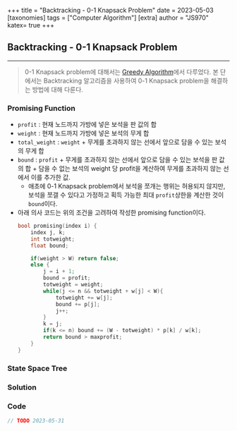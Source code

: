 +++
title = "Backtracking - 0-1 Knapsack Problem"
date = 2023-05-03
[taxonomies]
tags = ["Computer Algorithm"]
[extra]
author = "JS970"
katex= true
+++
## Backtracking - 0-1 Knapsack Problem
---
> 0-1 Knapsack problem에 대해서는 [Greedy Algorithm](https://js970.github.io/greedy-algorithm/)에서 다루었다. 본 단에서는  Backtracking 알고리즘을 사용하여 0-1 Knapsack problem을 해결하는 방법에 대해 다룬다.

### Promising Function
- `profit` : 현재 노드까지 가방에 넣은 보석을 판 값의 합
- `weight` : 현재 노드까지 가방에 넣은 보석의 무게 합
- `total_weight` : `weight` + 무게를 초과하지 않는 선에서 앞으로 담을 수 있는 보석의 무게 합
- `bound` : `profit` + 무게를 초과하지 않는 선에서 앞으로 담을 수 있는 보석을 판 값의 합 + 담을 수 없는 보석의 weight 당 profit을 계산하여 무게를 초과하지 않는 선에서 이를 추가한 값.
	- 애초에 0-1 Knapsack problem에서 보석을 쪼개는 행위는 허용되지 않지만, 보석을 쪼갤 수 있다고 가정하고 획득 가능한 최대 `profit`상한을 계산한 것이 `bound`이다.
- 아래 의사 코드는 위의 조건을 고려하여 작성한 promising function이다.
	```C++
	bool promising(index i) {
		index j, k;
		int totweight;
		float bound;

		if(weight > W) return false;
		else {
			j = i + 1;
			bound = profit;
			totweight = weight;
			while(j <= n && totweight + w[j] < W){
				totweight += w[j];
				bound += p[j];
				j++;
			}
			k = j;
			if(k <= n) bound += (W - totweight) * p[k] / w[k];
			return bound > maxprofit;
		}
	}
	```

### State Space Tree


### Solution


### Code
```C++
// TODO 2023-05-31
```